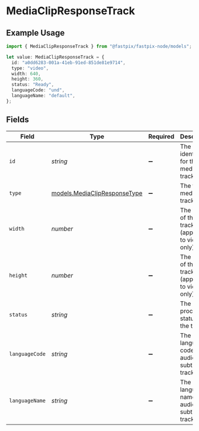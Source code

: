 # MediaClipResponseTrack

## Example Usage

```typescript
import { MediaClipResponseTrack } from "@fastpix/fastpix-node/models";

let value: MediaClipResponseTrack = {
  id: "a0dd6283-001a-41eb-91ed-851de81e9714",
  type: "video",
  width: 640,
  height: 360,
  status: "Ready",
  languageCode: "und",
  languageName: "default",
};
```

## Fields

| Field                                                              | Type                                                               | Required                                                           | Description                                                        | Example                                                            |
| ------------------------------------------------------------------ | ------------------------------------------------------------------ | ------------------------------------------------------------------ | ------------------------------------------------------------------ | ------------------------------------------------------------------ |
| `id`                                                               | *string*                                                           | :heavy_minus_sign:                                                 | The unique identifier for the media track.                         | a0dd6283-001a-41eb-91ed-851de81e9714                               |
| `type`                                                             | [models.MediaClipResponseType](../models/mediaclipresponsetype.md) | :heavy_minus_sign:                                                 | The type of media track.                                           | video                                                              |
| `width`                                                            | *number*                                                           | :heavy_minus_sign:                                                 | The width of the video track (applicable to video only).           | 640                                                                |
| `height`                                                           | *number*                                                           | :heavy_minus_sign:                                                 | The height of the video track (applicable to video only).          | 360                                                                |
| `status`                                                           | *string*                                                           | :heavy_minus_sign:                                                 | The current processing status of the track.                        | Ready                                                              |
| `languageCode`                                                     | *string*                                                           | :heavy_minus_sign:                                                 | The language code of the audio or subtitle track.                  | und                                                                |
| `languageName`                                                     | *string*                                                           | :heavy_minus_sign:                                                 | The language name of the audio or subtitle track.                  | default                                                            |